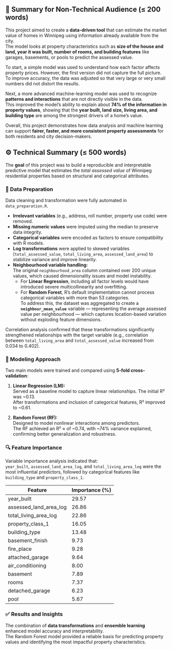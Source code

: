 ## 🧭 Summary for Non-Technical Audience (≤ 200 words)

This project aimed to create a **data-driven tool** that can estimate the market value of homes in Winnipeg using information already available from the city.  
The model looks at property characteristics such as **size of the house and land, year it was built, number of rooms, and building features** like garages, basements, or pools to predict the assessed value.

To start, a simple model was used to understand how each factor affects property prices. However, the first version did not capture the full picture.  
To improve accuracy, the data was adjusted so that very large or very small numbers did not distort the results.  

Next, a more advanced machine-learning model was used to recognize **patterns and interactions** that are not directly visible in the data.  
This improved the model’s ability to explain about **74% of the information in property values**, showing that the **year built, land size, living area, and building type** are among the strongest drivers of a home’s value.

Overall, this project demonstrates how data analysis and machine learning can support **fairer, faster, and more consistent property assessments** for both residents and city decision-makers.

## ⚙️ Technical Summary (≤ 500 words)

The **goal** of this project was to build a reproducible and interpretable predictive model that estimates the *total assessed value* of Winnipeg residential properties based on structural and categorical attributes.  

### 🧹 Data Preparation  
Data cleaning and transformation were fully automated in `data_preparation.R`.  
- **Irrelevant variables** (e.g., address, roll number, property use code) were removed.  
- **Missing numeric values** were imputed using the median to preserve data integrity.  
- **Categorical variables** were encoded as factors to ensure compatibility with R models.  
- **Log transformations** were applied to skewed variables (`total_assessed_value`, `total_living_area`, `assessed_land_area`) to stabilize variance and improve linearity.
- **Neighbourhood variable handling:**  
  The original `neighbourhood_area` column contained over 200 unique values, which caused dimensionality issues and model instability.  
  - For **Linear Regression**, including all factor levels would have introduced severe multicollinearity and overfitting.  
  - For **Random Forest**, R’s default implementation cannot process categorical variables with more than 53 categories.  
  To address this, the dataset was aggregated to create a **`neighbour_mean_value`** variable — representing the average assessed value per neighbourhood — which captures location-based variation without exploding feature dimensions.  

Correlation analysis confirmed that these transformations significantly strengthened relationships with the target variable (e.g., correlation between `total_living_area` and `total_assessed_value` increased from 0.034 to 0.402).  

### 🧠 Modeling Approach  
Two main models were trained and compared using **5-fold cross-validation**:
1. **Linear Regression (LM):**  
   Served as a baseline model to capture linear relationships. The initial R² was ~0.13.  
   After transformations and inclusion of categorical features, R² improved to ~0.61.  

2. **Random Forest (RF):**  
   Designed to model nonlinear interactions among predictors.  
   The RF achieved an R² ≈ of ~0.74, with ~74% variance explained, confirming better generalization and robustness.  

### 🔍 Feature Importance  
Variable importance analysis indicated that:  
`year_built`, `assessed_land_area_log`, and `total_living_area_log` were the most influential predictors, followed by categorical features like `building_type` and `property_class_1`.  

| Feature                 | Importance (%) |
|--------------------------|----------------|
| year_built               | 29.57 |
| assessed_land_area_log   | 26.86 |
| total_living_area_log    | 22.86 |
| property_class_1         | 16.05 |
| building_type            | 13.48 |
| basement_finish          | 9.73 |
| fire_place               | 9.28 |
| attached_garage          | 9.64 |
| air_conditioning         | 8.00 |
| basement                 | 7.89 |
| rooms                    | 7.37 |
| detached_garage          | 6.23 |
| pool                     | 5.67 |

### ✅ Results and Insights  
The combination of **data transformations** and **ensemble learning** enhanced model accuracy and interpretability.  
The Random Forest model provided a reliable basis for predicting property values and identifying the most impactful property characteristics.

